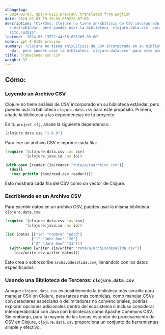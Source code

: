 ```yaml
---
changelog:
- 2024-02-03, gpt-4-0125-preview, translated from English
date: 2024-02-03 19:19:03.050226-07:00
description: "C\xF3mo: Clojure no tiene an\xE1lisis de CSV incorporado en su biblioteca\
  \ est\xE1ndar, pero puedes usar la biblioteca `clojure.data.csv` para este prop\xF3\
  sito.\u2026"
lastmod: '2024-03-13T22:44:58.681265-06:00'
model: gpt-4-0125-preview
summary: "Clojure no tiene an\xE1lisis de CSV incorporado en su biblioteca est\xE1\
  ndar, pero puedes usar la biblioteca `clojure.data.csv` para este prop\xF3sito."
title: Trabajando con CSV
weight: 37
---
```


## Cómo:


### Leyendo un Archivo CSV
Clojure no tiene análisis de CSV incorporado en su biblioteca estándar, pero puedes usar la biblioteca `clojure.data.csv` para este propósito. Primero, añade la biblioteca a las dependencias de tu proyecto.

En tu `project.clj`, añade la siguiente dependencia:
```clojure
[clojure.data.csv "1.0.0"]
```
Para leer un archivo CSV e imprimir cada fila:
```clojure
(require '[clojure.data.csv :as csv]
         '[clojure.java.io :as io])

(with-open [reader (io/reader "ruta/a/tuarchivo.csv")]
  (doall
   (map println (csv/read-csv reader))))
```
Esto mostrará cada fila del CSV como un vector de Clojure.

### Escribiendo en un Archivo CSV
Para escribir datos en un archivo CSV, puedes usar la misma biblioteca `clojure.data.csv`:
```clojure
(require '[clojure.data.csv :as csv]
         '[clojure.java.io :as io])

(let [datos [["id" "nombre" "edad"]
            ["1" "John Doe" "28"]
            ["2" "Jane Doe" "31"]]]
  (with-open [writer (io/writer "ruta/a/archivodesalida.csv")]
    (csv/write-csv writer datos)))
```
Esto crea o sobrescribe `archivodesalida.csv`, llenándolo con los datos especificados.

### Usando una Biblioteca de Terceros: `clojure.data.csv`
Aunque `clojure.data.csv` es posiblemente la biblioteca más sencilla para manejar CSV en Clojure, para tareas más complejas, como manejar CSVs con caracteres especiales o delimitadores no convencionales, podrías explorar opciones adicionales dentro del ecosistema o incluso considerar interoperabilidad con Java con bibliotecas como Apache Commons CSV. Sin embargo, para la mayoría de las tareas estándar de procesamiento de CSV en Clojure, `clojure.data.csv` proporciona un conjunto de herramientas simple y efectivo.
